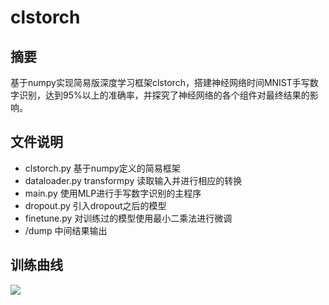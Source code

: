 # clstorch

## 摘要

基于numpy实现简易版深度学习框架clstorch，搭建神经网络时间MNIST手写数字识别，达到95%以上的准确率，并探究了神经网络的各个组件对最终结果的影响。

## 文件说明

* clstorch.py 基于numpy定义的简易框架
* dataloader.py transformpy 读取输入并进行相应的转换
* main.py 使用MLP进行手写数字识别的主程序
* dropout.py 引入dropout之后的模型
* finetune.py 对训练过的模型使用最小二乘法进行微调
* /dump 中间结果输出

## 训练曲线

![](https://github.com/TrueNobility303/clstorch/blob/master/dump/loss-valid.png)
